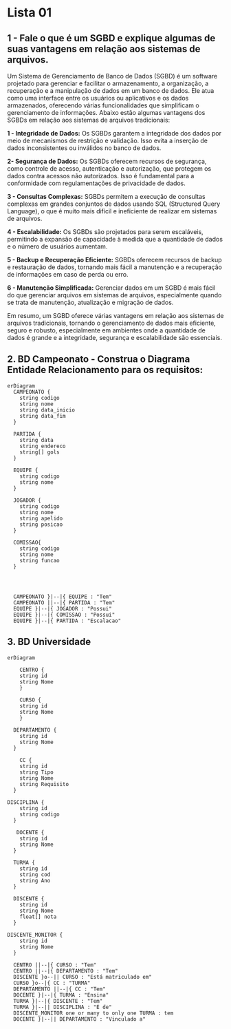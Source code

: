 # Lista 01

## 1 - Fale o que é um SGBD e explique algumas de suas vantagens em relação aos sistemas de arquivos.

Um Sistema de Gerenciamento de Banco de Dados (SGBD) é um software projetado para gerenciar e facilitar o armazenamento, a organização, a recuperação e a manipulação de dados em um banco de dados. Ele atua como uma interface entre os usuários ou aplicativos e os dados armazenados, oferecendo várias funcionalidades que simplificam o gerenciamento de informações. Abaixo estão algumas vantagens dos SGBDs em relação aos sistemas de arquivos tradicionais:

**1 - Integridade de Dados:** Os SGBDs garantem a integridade dos dados por meio de mecanismos de restrição e validação. Isso evita a inserção de dados inconsistentes ou inválidos no banco de dados.

**2- Segurança de Dados:** Os SGBDs oferecem recursos de segurança, como controle de acesso, autenticação e autorização, que protegem os dados contra acessos não autorizados. Isso é fundamental para a conformidade com regulamentações de privacidade de dados.

**3 - Consultas Complexas:** SGBDs permitem a execução de consultas complexas em grandes conjuntos de dados usando SQL (Structured Query Language), o que é muito mais difícil e ineficiente de realizar em sistemas de arquivos.

**4 - Escalabilidade:** Os SGBDs são projetados para serem escaláveis, permitindo a expansão de capacidade à medida que a quantidade de dados e o número de usuários aumentam.

**5 - Backup e Recuperação Eficiente:** SGBDs oferecem recursos de backup e restauração de dados, tornando mais fácil a manutenção e a recuperação de informações em caso de perda ou erro.

**6 - Manutenção Simplificada:** Gerenciar dados em um SGBD é mais fácil do que gerenciar arquivos em sistemas de arquivos, especialmente quando se trata de manutenção, atualização e migração de dados.

Em resumo, um SGBD oferece várias vantagens em relação aos sistemas de arquivos tradicionais, tornando o gerenciamento de dados mais eficiente, seguro e robusto, especialmente em ambientes onde a quantidade de dados é grande e a integridade, segurança e escalabilidade são essenciais.

## 2. BD Campeonato - Construa o Diagrama Entidade Relacionamento para os requisitos:

```mermaid
erDiagram
  CAMPEONATO {
    string codigo
    string nome
    string data_inicio
    string data_fim
  }

  PARTIDA {
    string data
    string endereco
    string[] gols
  }

  EQUIPE {
    string codigo
    string nome
  }

  JOGADOR {
    string codigo
    string nome
    string apelido
    string posicao
  }

  COMISSAO{
    string codigo
    string nome
    string funcao
  }




  CAMPEONATO }|--|{ EQUIPE : "Tem"
  CAMPEONATO ||--|{ PARTIDA : "Tem"
  EQUIPE }|--|{ JOGADOR : "Possui"
  EQUIPE }|--|{ COMISSAO : "Possui"
  EQUIPE }|--|{ PARTIDA : "Escalacao"

```

## 3. BD Universidade

```mermaid
erDiagram

    CENTRO {
    string id
    string Nome
    }

    CURSO {
    string id
    string Nome
    }

  DEPARTAMENTO {
    string id
    string Nome
  }

    CC {
    string id
    string Tipo
    string Nome
    string Requisito
  }

DISCIPLINA {
    string id
    string codigo
  }

   DOCENTE {
    string id
    string Nome
  }

  TURMA {
    string id
    string cod
    string Ano
  }

  DISCENTE {
    string id
    string Nome
    float[] nota
  }

DISCENTE_MONITOR {
    string id
    string Nome
  }

  CENTRO ||--|{ CURSO : "Tem"
  CENTRO ||--|{ DEPARTAMENTO : "Tem"
  DISCENTE }o--|| CURSO : "Está matriculado em"
  CURSO }o--|{ CC : "TURMA"
  DEPARTAMENTO ||--|{ CC : "Tem"
  DOCENTE }|--|{ TURMA : "Ensina"
  TURMA }|--|{ DISCENTE : "Tem"
  TURMA }|--|| DISCIPLINA : "É de"
  DISCENTE_MONITOR one or many to only one TURMA : tem
  DOCENTE }|--|| DEPARTAMENTO : "Vinculado a"
```
